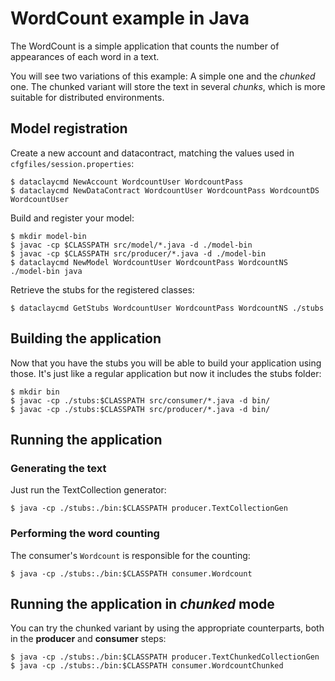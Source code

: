 
# WordCount example in Java

The WordCount is a simple application that counts the number of appearances of each word in a text.

You will see two variations of this example: A simple one and the _chunked_ one. The chunked variant
will store the text in several _chunks_, which is more suitable for distributed environments.

## Model registration

Create a new account and datacontract, matching the values used in `cfgfiles/session.properties`:

    $ dataclaycmd NewAccount WordcountUser WordcountPass
    $ dataclaycmd NewDataContract WordcountUser WordcountPass WordcountDS WordcountUser

Build and register your model:

    $ mkdir model-bin
    $ javac -cp $CLASSPATH src/model/*.java -d ./model-bin
    $ javac -cp $CLASSPATH src/producer/*.java -d ./model-bin
    $ dataclaycmd NewModel WordcountUser WordcountPass WordcountNS ./model-bin java

Retrieve the stubs for the registered classes:

    $ dataclaycmd GetStubs WordcountUser WordcountPass WordcountNS ./stubs


## Building the application

Now that you have the stubs you will be able to build your application using those. It's just 
like a regular application but now it includes the stubs folder:

    $ mkdir bin
    $ javac -cp ./stubs:$CLASSPATH src/consumer/*.java -d bin/
    $ javac -cp ./stubs:$CLASSPATH src/producer/*.java -d bin/

## Running the application

### Generating the text

Just run the TextCollection generator:

    $ java -cp ./stubs:./bin:$CLASSPATH producer.TextCollectionGen

### Performing the word counting

The consumer's `Wordcount` is responsible for the counting:

    $ java -cp ./stubs:./bin:$CLASSPATH consumer.Wordcount

## Running the application in _chunked_ mode

You can try the chunked variant by using the appropriate counterparts, both in the
**producer** and **consumer** steps:

    $ java -cp ./stubs:./bin:$CLASSPATH producer.TextChunkedCollectionGen
    $ java -cp ./stubs:./bin:$CLASSPATH consumer.WordcountChunked

